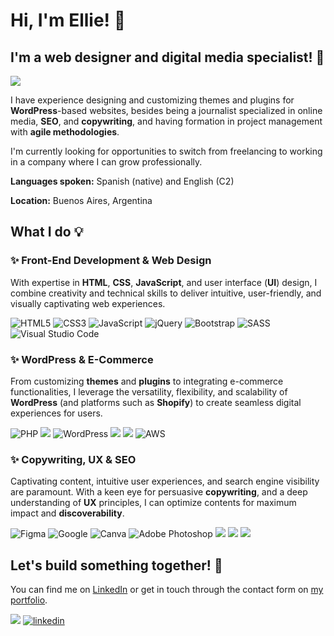 # Hi, I'm Ellie! :wave:
## I'm a  web designer  and  digital media specialist! :dizzy:

<a href='https://elyrod85.github.io/ElliePortfolio/' target="_blank"><img  src='https://img.shields.io/badge/CHECK_OUT MY PORTFOLIO-100000?style=for-the-badge&logo=none&logoColor=565656&labelColor=4F4F4F&color=E48900'/></a>

I have experience designing and customizing themes and plugins for  **WordPress**-based websites, besides being a journalist specialized in online media,  **SEO**, and  **copywriting**, and having formation in project management with  **agile methodologies**.

I'm currently looking for opportunities to switch from freelancing to working in a company where I can grow professionally.

**Languages spoken:**  Spanish (native) and English (C2)

**Location:** Buenos Aires, Argentina


## What I do :bulb:

### ✨ Front-End Development & Web Design
With expertise in **HTML**, **CSS**, **JavaScript**, and user interface (**UI**) design, I combine creativity and technical skills to deliver intuitive, user-friendly, and visually captivating web experiences.

![HTML5](https://img.shields.io/badge/html5-%23E34F26.svg?style=for-the-badge&logo=html5&logoColor=white) ![CSS3](https://img.shields.io/badge/css3-%231572B6.svg?style=for-the-badge&logo=css3&logoColor=white) ![JavaScript](https://img.shields.io/badge/javascript-%23323330.svg?style=for-the-badge&logo=javascript&logoColor=%23F7DF1E) ![jQuery](https://img.shields.io/badge/jquery-%230769AD.svg?style=for-the-badge&logo=jquery&logoColor=white) ![Bootstrap](https://img.shields.io/badge/bootstrap-%238511FA.svg?style=for-the-badge&logo=bootstrap&logoColor=white) ![SASS](https://img.shields.io/badge/SASS-hotpink.svg?style=for-the-badge&logo=SASS&logoColor=white) ![Visual Studio Code](https://img.shields.io/badge/Visual%20Studio%20Code-0078d7.svg?style=for-the-badge&logo=visual-studio-code&logoColor=white)

### ✨ WordPress & E-Commerce
From customizing **themes** and **plugins** to integrating e-commerce functionalities, I leverage the versatility, flexibility, and scalability of **WordPress** (and platforms such as **Shopify**) to create seamless digital experiences for users.

![PHP](https://img.shields.io/badge/php-%23777BB4.svg?style=for-the-badge&logo=php&logoColor=white) <img src='https://img.shields.io/badge/SQL-100000?style=for-the-badge&logo=none&logoColor=white&labelColor=black&color=5F5F5F'/> ![WordPress](https://img.shields.io/badge/WordPress-%23117AC9.svg?style=for-the-badge&logo=WordPress&logoColor=white) <img src='https://img.shields.io/badge/WooCommerce-100000?style=for-the-badge&logo=none&logoColor=white&labelColor=black&color=AD1EBD'/> <img src='https://img.shields.io/badge/Shopify-100000?style=for-the-badge&logo=&logoColor=white&labelColor=black&color=2CA326'/> ![AWS](https://img.shields.io/badge/AWS-%23FF9900.svg?style=for-the-badge&logo=amazon-aws&logoColor=white)

### ✨ Copywriting, UX & SEO
Captivating content, intuitive user experiences, and search engine visibility are paramount. With a keen eye for persuasive **copywriting**, and a deep understanding of **UX** principles, I can optimize contents for maximum impact and **discoverability**.

![Figma](https://img.shields.io/badge/figma-%23F24E1E.svg?style=for-the-badge&logo=figma&logoColor=white) ![Google](https://img.shields.io/badge/google-4285F4?style=for-the-badge&logo=google&logoColor=white) ![Canva](https://img.shields.io/badge/Canva-%2300C4CC.svg?style=for-the-badge&logo=Canva&logoColor=white) ![Adobe Photoshop](https://img.shields.io/badge/adobe%20photoshop-%2331A8FF.svg?style=for-the-badge&logo=adobe%20photoshop&logoColor=white) <img src='https://img.shields.io/badge/SEO-100000?style=for-the-badge&logo=none&logoColor=white&labelColor=black&color=FF2727'/> <img src='https://img.shields.io/badge/Copywriting-100000?style=for-the-badge&logo=&logoColor=white&labelColor=black&color=3F764F'/> <img src='https://img.shields.io/badge/UX_Writing-100000?style=for-the-badge&logo=&logoColor=white&labelColor=black&color=604179'/>


## Let's build something together! :wrench:
You can find me on [LinkedIn](https://www.linkedin.com/in/eleonorarod85/) or get in touch through the contact form on [my portfolio](https://elyrod85.github.io/ElliePortfolio/).

<a href='https://elyrod85.github.io/ElliePortfolio/' target="_blank"><img src='https://img.shields.io/badge/MY_PORTFOLIO-100000?style=for-the-badge&logo=none&logoColor=565656&labelColor=4F4F4F&color=E48900'/></a> <a href='https://www.linkedin.com/in/eleonorarod85/' target="_blank"><img alt='linkedin' src='https://img.shields.io/badge/Linkedin-100000?style=for-the-badge&logo=linkedin&logoColor=FFFFFF&labelColor=0072b1&color=0072b1'/></a>
